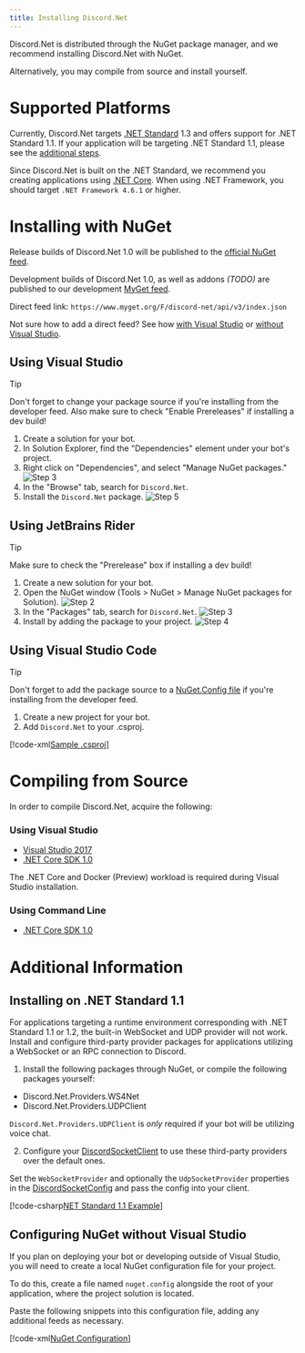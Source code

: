 ```yaml
---
title: Installing Discord.Net
---
```


Discord.Net is distributed through the NuGet package manager, and we 
recommend installing Discord.Net with NuGet.

Alternatively, you may compile from source and install yourself.

# Supported Platforms

Currently, Discord.Net targets [.NET Standard] 1.3 and offers support
for .NET Standard 1.1. If your application will be targeting .NET
Standard 1.1, please see the [additional steps].

Since Discord.Net is built on the .NET Standard, we recommend you
creating applications using [.NET Core]. When using .NET Framework, 
you should target `.NET Framework 4.6.1` or higher.

[.NET Standard]: https://docs.microsoft.com/en-us/dotnet/articles/standard/library
[.NET Core]: https://docs.microsoft.com/en-us/dotnet/articles/core/
[additional steps]: #installing-on-net-standard-11

# Installing with NuGet

Release builds of Discord.Net 1.0 will be published to the
[official NuGet feed].

Development builds of Discord.Net 1.0, as well as addons *(TODO)* are
published to our development [MyGet feed].

Direct feed link: `https://www.myget.org/F/discord-net/api/v3/index.json`

Not sure how to add a direct feed? See how [with Visual Studio] or 
[without Visual Studio].

[official NuGet feed]: https://nuget.org
[MyGet feed]: https://www.myget.org/feed/Packages/discord-net
[with Visual Studio]: https://docs.microsoft.com/en-us/nuget/tools/package-manager-ui#package-sources
[without Visual Studio]: #configuring-nuget-without-visual-studio

## Using Visual Studio

> [!TIP]
>Don't forget to change your package source if you're installing from
the developer feed.
>Also make sure to check "Enable Prereleases" if installing a dev
build!

1. Create a solution for your bot.
2. In Solution Explorer, find the "Dependencies" element under your
bot's project.
3. Right click on "Dependencies", and select "Manage NuGet packages."
![Step 3](images/install-vs-deps.png)
4. In the "Browse" tab, search for `Discord.Net`.
5. Install the `Discord.Net` package.
![Step 5](images/install-vs-nuget.png)

## Using JetBrains Rider

> [!TIP]
Make sure to check the "Prerelease" box if installing a dev build!

1. Create a new solution for your bot.
2. Open the NuGet window (Tools > NuGet > Manage NuGet packages for
Solution).
![Step 2](images/install-rider-nuget-manager.png)
3. In the "Packages" tab, search for `Discord.Net`.
![Step 3](images/install-rider-search.png)
4. Install by adding the package to your project.
![Step 4](images/install-rider-add.png)

## Using Visual Studio Code

> [!TIP]
Don't forget to add the package source to a [NuGet.Config file] if
you're installing from the developer feed.

1. Create a new project for your bot.
2. Add `Discord.Net` to your .csproj.

[!code-xml[Sample .csproj](samples/project.csproj)]

[NuGet.Config file]: #configuring-nuget-without-visual-studio

# Compiling from Source

In order to compile Discord.Net, acquire the following:

### Using Visual Studio

- [Visual Studio 2017](https://www.visualstudio.com/)
- [.NET Core SDK 1.0](https://www.microsoft.com/net/download/core#/sdk)

The .NET Core and Docker (Preview) workload is required during Visual
Studio installation.

### Using Command Line

- [.NET Core SDK 1.0](https://www.microsoft.com/net/download/core#/sdk)

# Additional Information

## Installing on .NET Standard 1.1

For applications targeting a runtime environment corresponding with 
.NET Standard 1.1 or 1.2, the built-in WebSocket and UDP provider will 
not work. Install and configure third-party provider packages for applications 
utilizing a WebSocket or an RPC connection to Discord.

1. Install the following packages through NuGet, or compile the following 
packages yourself:

- Discord.Net.Providers.WS4Net
- Discord.Net.Providers.UDPClient

`Discord.Net.Providers.UDPClient` is _only_ required if your bot will be 
utilizing voice chat.

2. Configure your [DiscordSocketClient] to use these third-party providers 
over the default ones.

Set the `WebSocketProvider` and optionally the `UdpSocketProvider` properties 
in the [DiscordSocketConfig] and pass the config into your client.

[!code-csharp[NET Standard 1.1 Example](samples/netstd11.cs)]

[DiscordSocketClient]: xref:Discord.WebSocket.DiscordSocketClient
[DiscordSocketConfig]: xref:Discord.WebSocket.DiscordSocketConfig

## Configuring NuGet without Visual Studio

If you plan on deploying your bot or developing outside of Visual
Studio, you will need to create a local NuGet configuration file for
your project.

To do this, create a file named `nuget.config` alongside the root of
your application, where the project solution is located.

Paste the following snippets into this configuration file, adding any
additional feeds as necessary.

[!code-xml[NuGet Configuration](samples/nuget.config)]
